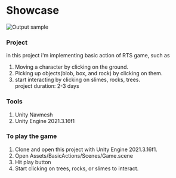 # Showcase
![Output sample](Showcase/BasicRTSActions.gif)

### Project
in this project i'm implementing basic action of RTS game, such as
1. Moving a character by clicking on the ground.
2. Picking up objects(blob, box, and rock) by clicking on them.
3. start interacting by clicking on slimes, rocks, trees.
<br>project duration: 2-3 days

### Tools
1. Unity Navmesh
2. Unity Engine 2021.3.16f1
   
### To play the game
1. Clone and open this project with Unity Engine 2021.3.16f1.
2. Open Assets/BasicActions/Scenes/Game.scene
3. Hit play button
4. Start clicking on trees, rocks, or slimes to interact.
